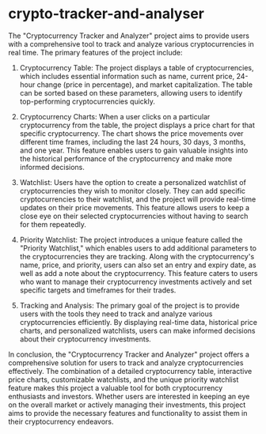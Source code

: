 # crypto-tracker-and-analyser

The "Cryptocurrency Tracker and Analyzer" project aims to provide users with a comprehensive tool to track and analyze various cryptocurrencies in real time. The primary features of the project include:

1. Cryptocurrency Table:
The project displays a table of cryptocurrencies, which includes essential information such as name, current price, 24-hour change (price in percentage), and market capitalization. The table can be sorted based on these parameters, allowing users to identify top-performing cryptocurrencies quickly.

2. Cryptocurrency Charts:
When a user clicks on a particular cryptocurrency from the table, the project displays a price chart for that specific cryptocurrency. The chart shows the price movements over different time frames, including the last 24 hours, 30 days, 3 months, and one year. This feature enables users to gain valuable insights into the historical performance of the cryptocurrency and make more informed decisions.

3. Watchlist:
Users have the option to create a personalized watchlist of cryptocurrencies they wish to monitor closely. They can add specific cryptocurrencies to their watchlist, and the project will provide real-time updates on their price movements. This feature allows users to keep a close eye on their selected cryptocurrencies without having to search for them repeatedly.

4. Priority Watchlist:
The project introduces a unique feature called the "Priority Watchlist," which enables users to add additional parameters to the cryptocurrencies they are tracking. Along with the cryptocurrency's name, price, and priority, users can also set an entry and expiry date, as well as add a note about the cryptocurrency. This feature caters to users who want to manage their cryptocurrency investments actively and set specific targets and timeframes for their trades.

5. Tracking and Analysis:
The primary goal of the project is to provide users with the tools they need to track and analyze various cryptocurrencies efficiently. By displaying real-time data, historical price charts, and personalized watchlists, users can make informed decisions about their cryptocurrency investments.

In conclusion, the "Cryptocurrency Tracker and Analyzer" project offers a comprehensive solution for users to track and analyze cryptocurrencies effectively.
The combination of a detailed cryptocurrency table, interactive price charts, customizable watchlists, and the unique priority watchlist feature makes this project a valuable tool for both cryptocurrency enthusiasts and investors. Whether users are interested in keeping an eye on the overall market or actively managing their investments, this project aims to provide the necessary features and functionality to assist them in their cryptocurrency endeavors.
